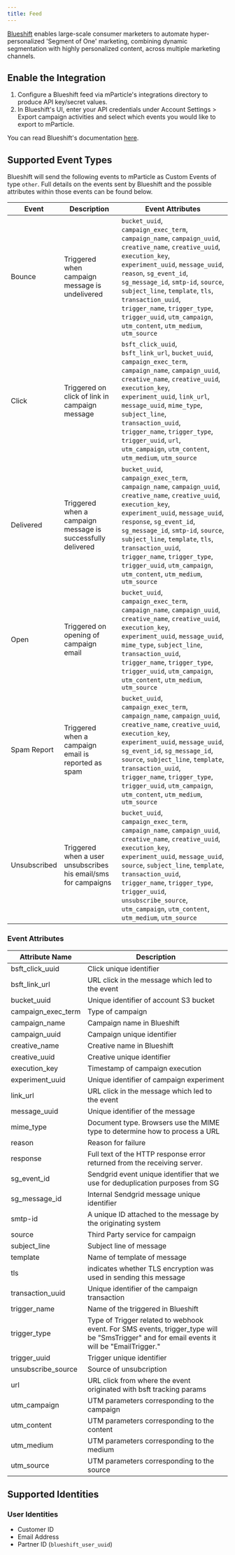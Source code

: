 ```yaml
---
title: Feed
---
```


[Blueshift](https://getblueshift.com/) enables large-scale consumer marketers to automate hyper-personalized 'Segment of One' marketing, combining dynamic segmentation with highly personalized content, across multiple marketing channels.

## Enable the Integration

1. Configure a Blueshift feed via mParticle's integrations directory to produce API key/secret values.
2. In Blueshift's UI, enter your API credentials under Account Settings > Export campaign activities and select which events you would like to export to mParticle.

You can read Blueshift's documentation [here](https://help.blueshift.com/hc/en-us/articles/360046786753-mParticle-Data).
## Supported Event Types

Blueshift will send the following events to mParticle as Custom Events of type `other`. Full details on the events sent by Blueshift and the possible attributes within those events can be found below.

| Event | Description | Event Attributes
| ---|---|---|
| Bounce | Triggered when campaign message is undelivered | `bucket_uuid`, `campaign_exec_term`, `campaign_name`, `campaign_uuid`, `creative_name`, `creative_uuid`, `execution_key`, `experiment_uuid`, `message_uuid`, `reason`, `sg_event_id`, `sg_message_id`, `smtp-id`, `source`, `subject_line`, `template`, `tls`, `transaction_uuid`, `trigger_name`, `trigger_type`, `trigger_uuid`, `utm_campaign`, `utm_content`, `utm_medium`, `utm_source` 
| Click | Triggered on click of link in campaign message | `bsft_click_uuid`, `bsft_link_url`, `bucket_uuid`, `campaign_exec_term`, `campaign_name`, `campaign_uuid`, `creative_name`, `creative_uuid`, `execution_key`, `experiment_uuid`, `link_url`, `message_uuid`, `mime_type`, `subject_line`, `transaction_uuid`, `trigger_name`, `trigger_type`, `trigger_uuid`, `url`, `utm_campaign`, `utm_content`, `utm_medium`, `utm_source`
| Delivered | Triggered when a campaign message is successfully delivered | `bucket_uuid`, `campaign_exec_term`, `campaign_name`, `campaign_uuid`, `creative_name`, `creative_uuid`, `execution_key`, `experiment_uuid`, `message_uuid`, `response`, `sg_event_id`, `sg_message_id`, `smtp-id`, `source`, `subject_line`, `template`, `tls`, `transaction_uuid`, `trigger_name`, `trigger_type`, `trigger_uuid`, `utm_campaign`, `utm_content`, `utm_medium`, `utm_source`
| Open | Triggered on opening of campaign email | `bucket_uuid`, `campaign_exec_term`, `campaign_name`, `campaign_uuid`, `creative_name`, `creative_uuid`, `execution_key`, `experiment_uuid`, `message_uuid`, `mime_type`, `subject_line`, `transaction_uuid`, `trigger_name`, `trigger_type`, `trigger_uuid`, `utm_campaign`, `utm_content`, `utm_medium`, `utm_source`
| Spam Report | Triggered when a campaign email is reported as spam | `bucket_uuid`, `campaign_exec_term`, `campaign_name`, `campaign_uuid`, `creative_name`, `creative_uuid`, `execution_key`, `experiment_uuid`, `message_uuid`, `sg_event_id`, `sg_message_id`, `source`, `subject_line`, `template`, `transaction_uuid`, `trigger_name`, `trigger_type`, `trigger_uuid`, `utm_campaign`, `utm_content`, `utm_medium`, `utm_source`
| Unsubscribed | Triggered when a user unsubscribes his email/sms for campaigns | `bucket_uuid`, `campaign_exec_term`, `campaign_name`, `campaign_uuid`, `creative_name`, `creative_uuid`, `execution_key`, `experiment_uuid`, `message_uuid`, `source`, `subject_line`, `template`, `transaction_uuid`, `trigger_name`, `trigger_type`, `trigger_uuid`, `unsubscribe_source`, `utm_campaign`, `utm_content`, `utm_medium`, `utm_source`


### Event Attributes

| Attribute Name | Description |
|---|---|
| bsft_click_uuid | Click unique identifier |
| bsft_link_url | URL click in the message which led to the event |
| bucket_uuid | Unique identifier of account S3 bucket |
| campaign_exec_term | Type of campaign |
| campaign_name | Campaign name in Blueshift |
| campaign_uuid | Campaign unique identifier |
| creative_name | Creative name in Blueshift |
| creative_uuid | Creative unique identifier |
| execution_key | Timestamp of campaign execution |
| experiment_uuid | Unique identifier of campaign experiment |
| link_url | URL click in the message which led to the event |
| message_uuid | Unique identifier of the message |
| mime_type | Document type. Browsers use the MIME type to determine how to process a URL |
| reason | Reason for failure |
| response | Full text of the HTTP response error returned from the receiving server. |
| sg_event_id | Sendgrid event unique identifier that we use for deduplication purposes from SG |
| sg_message_id | Internal Sendgrid message unique identifier |
| smtp-id | A unique ID attached to the message by the originating system |
| source | Third Party service for campaign |
| subject_line | Subject line of message |
| template | Name of template of message |
| tls | indicates whether TLS encryption was used in sending this message |
| transaction_uuid | Unique identifier of the campaign transaction |
| trigger_name | Name of the triggered in Blueshift |
| trigger_type | Type of Trigger related to webhook event. For SMS events, trigger_type will be "SmsTrigger" and for email events it will be "EmailTrigger." |
| trigger_uuid | Trigger unique identifier |
| unsubscribe_source | Source of unsubcription |
| url | URL click from where the event originated with bsft tracking params |
| utm_campaign | UTM parameters corresponding to the campaign |
| utm_content | UTM parameters corresponding to the content |
| utm_medium | UTM parameters corresponding to the medium |
| utm_source | UTM parameters corresponding to the source |


## Supported Identities

### User Identities

* Customer ID
* Email Address
* Partner ID (`blueshift_user_uuid`)
